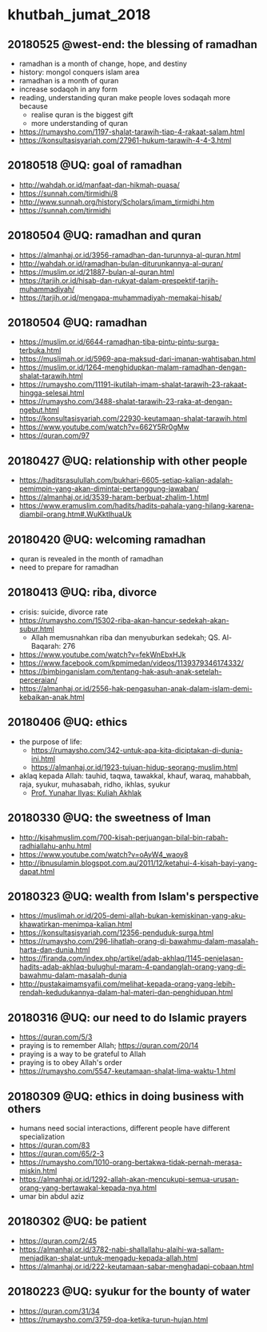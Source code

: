 # khutbah_jumat_2018

## 20180525 @west-end: the blessing of ramadhan
* ramadhan is a month of change, hope, and destiny
* history: mongol conquers islam area
* ramadhan is a month of quran
* increase sodaqoh in any form
* reading, understanding quran make people loves sodaqah more because
  * realise quran is the biggest gift
  * more understanding of quran
* https://rumaysho.com/1197-shalat-tarawih-tiap-4-rakaat-salam.html
* https://konsultasisyariah.com/27961-hukum-tarawih-4-4-3.html

## 20180518 @UQ: goal of ramadhan 
* http://wahdah.or.id/manfaat-dan-hikmah-puasa/
* https://sunnah.com/tirmidhi/8
* http://www.sunnah.org/history/Scholars/imam_tirmidhi.htm
* https://sunnah.com/tirmidhi

## 20180504 @UQ: ramadhan and quran
* https://almanhaj.or.id/3956-ramadhan-dan-turunnya-al-quran.html
* http://wahdah.or.id/ramadhan-bulan-diturunkannya-al-quran/
* https://muslim.or.id/21887-bulan-al-quran.html
* https://tarjih.or.id/hisab-dan-rukyat-dalam-prespektif-tarjih-muhammadiyah/
* https://tarjih.or.id/mengapa-muhammadiyah-memakai-hisab/

## 20180504 @UQ: ramadhan
* https://muslim.or.id/6644-ramadhan-tiba-pintu-pintu-surga-terbuka.html
* https://muslimah.or.id/5969-apa-maksud-dari-imanan-wahtisaban.html
* https://muslim.or.id/1264-menghidupkan-malam-ramadhan-dengan-shalat-tarawih.html
* https://rumaysho.com/11191-ikutilah-imam-shalat-tarawih-23-rakaat-hingga-selesai.html
* https://rumaysho.com/3488-shalat-tarawih-23-raka-at-dengan-ngebut.html
* https://konsultasisyariah.com/22930-keutamaan-shalat-tarawih.html
* https://www.youtube.com/watch?v=662Y5Rr0gMw
* https://quran.com/97

## 20180427 @UQ: relationship with other people
* https://haditsrasulullah.com/bukhari-6605-setiap-kalian-adalah-pemimpin-yang-akan-dimintai-pertanggung-jawaban/
* https://almanhaj.or.id/3539-haram-berbuat-zhalim-1.html
* https://www.eramuslim.com/hadits/hadits-pahala-yang-hilang-karena-diambil-orang.htm#.WuKktIhuaUk

## 20180420 @UQ: welcoming ramadhan
* quran is revealed in the month of ramadhan
* need to prepare for ramadhan

## 20180413 @UQ: riba, divorce
* crisis: suicide, divorce rate
* https://rumaysho.com/15302-riba-akan-hancur-sedekah-akan-subur.html
  * Allah memusnahkan riba dan menyuburkan sedekah; QS. Al-Baqarah: 276
* https://www.youtube.com/watch?v=fekWnEbxHJk
* https://www.facebook.com/kpmimedan/videos/1139379346174332/
* https://bimbinganislam.com/tentang-hak-asuh-anak-setelah-perceraian/
* https://almanhaj.or.id/2556-hak-pengasuhan-anak-dalam-islam-demi-kebaikan-anak.html

## 20180406 @UQ: ethics
* the purpose of life:
  * https://rumaysho.com/342-untuk-apa-kita-diciptakan-di-dunia-ini.html
  * https://almanhaj.or.id/1923-tujuan-hidup-seorang-muslim.html
* aklaq kepada Allah: 
  tauhid, taqwa, tawakkal, khauf, waraq, mahabbah, raja, syukur, muhasabah, ridho, ikhlas, syukur
  * [Prof. Yunahar Ilyas: Kuliah Akhlak](http://thesis.umy.ac.id/datapubliknonthesis/EBUMY2061.pdf)

## 20180330 @UQ: the sweetness of Iman
* http://kisahmuslim.com/700-kisah-perjuangan-bilal-bin-rabah-radhiallahu-anhu.html
* https://www.youtube.com/watch?v=oAyW4_waoy8
* http://ibnusulamin.blogspot.com.au/2011/12/ketahui-4-kisah-bayi-yang-dapat.html

## 20180323 @UQ: wealth from Islam's perspective
* https://muslimah.or.id/205-demi-allah-bukan-kemiskinan-yang-aku-khawatirkan-menimpa-kalian.html
* https://konsultasisyariah.com/12356-penduduk-surga.html
* https://rumaysho.com/296-lihatlah-orang-di-bawahmu-dalam-masalah-harta-dan-dunia.html
* https://firanda.com/index.php/artikel/adab-akhlaq/1145-penjelasan-hadits-adab-akhlaq-bulughul-maram-4-pandanglah-orang-yang-di-bawahmu-dalam-masalah-dunia
* http://pustakaimamsyafii.com/melihat-kepada-orang-yang-lebih-rendah-kedudukannya-dalam-hal-materi-dan-penghidupan.html

## 20180316 @UQ: our need to do Islamic prayers
* https://quran.com/5/3
* praying is to remember Allah; https://quran.com/20/14
* praying is a way to be grateful to Allah
* praying is to obey Allah's order
* https://rumaysho.com/5547-keutamaan-shalat-lima-waktu-1.html

## 20180309 @UQ: ethics in doing business with others
* humans need social interactions, different people have different specialization
* https://quran.com/83
* https://quran.com/65/2-3
* https://rumaysho.com/1010-orang-bertakwa-tidak-pernah-merasa-miskin.html
* https://almanhaj.or.id/1292-allah-akan-mencukupi-semua-urusan-orang-yang-bertawakal-kepada-nya.html
* umar bin abdul aziz

## 20180302 @UQ: be patient
* https://quran.com/2/45
* https://almanhaj.or.id/3782-nabi-shallallahu-alaihi-wa-sallam-menjadikan-shalat-untuk-mengadu-kepada-allah.html
* https://almanhaj.or.id/222-keutamaan-sabar-menghadapi-cobaan.html

## 20180223 @UQ: syukur for the bounty of water
* https://quran.com/31/34
* https://rumaysho.com/3759-doa-ketika-turun-hujan.html

